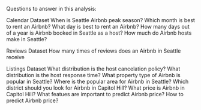 
Questions to answer in this analysis:

Calendar Dataset
When is Seattle Airbnb peak season?
Which month is best to rent an Airbnb?
What day is best to rent an Airbnb?
How many days out of a year is Airbnb booked in Seattle as a host?
How much do Airbnb hosts make in Seattle?

Reviews Dataset
How many times of reviews does an Airbnb in Seattle receive

Listings Dataset
What distribution is the host cancelation policy?
What distribution is the host response time?
What property type of Airbnb is popular in Seattle?
Where is the popular area for Airbnb in Seattle?
Which district should you look for Airbnb in Capitol Hill?
What price is Airbnb in Capitol Hill?
What featues are important to predict Airbnb price?
How to predict Airbnb price?
